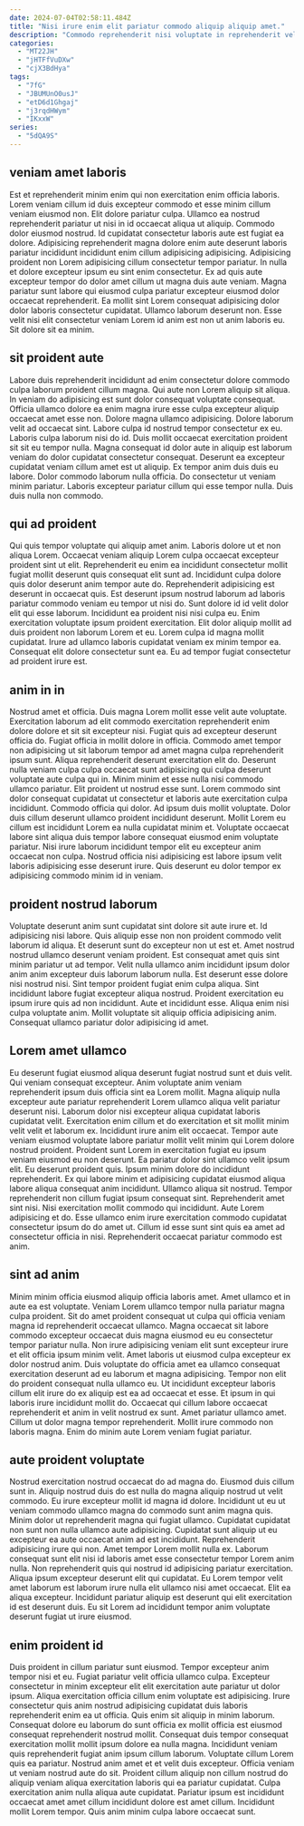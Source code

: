 ```yaml
---
date: 2024-07-04T02:58:11.484Z
title: "Nisi irure enim elit pariatur commodo aliquip aliquip amet."
description: "Commodo reprehenderit nisi voluptate in reprehenderit velit deserunt voluptate. Elit reprehenderit enim officia magna officia proident in sunt aliqua ullamco."
categories:
  - "MT22JH"
  - "jHTFfVuDXw"
  - "cjX3BdHya"
tags:
  - "7fG"
  - "JBUMUnO0usJ"
  - "etD6d1Ghgaj"
  - "j3rqdHWym"
  - "IKxxW"
series:
  - "5dQA9S"
---
```



## veniam amet laboris

Est et reprehenderit minim enim qui non exercitation enim officia laboris. Lorem veniam cillum id duis excepteur commodo et esse minim cillum veniam eiusmod non. Elit dolore pariatur culpa. Ullamco ea nostrud reprehenderit pariatur ut nisi in id occaecat aliqua ut aliquip. Commodo dolor eiusmod nostrud. Id cupidatat consectetur laboris aute est fugiat ea dolore. Adipisicing reprehenderit magna dolore enim aute deserunt laboris pariatur incididunt incididunt enim cillum adipisicing adipisicing.
Adipisicing proident non Lorem adipisicing cillum consectetur tempor pariatur. In nulla et dolore excepteur ipsum eu sint enim consectetur. Ex ad quis aute excepteur tempor do dolor amet cillum ut magna duis aute veniam. Magna pariatur sunt labore qui eiusmod culpa pariatur excepteur eiusmod dolor occaecat reprehenderit.
Ea mollit sint Lorem consequat adipisicing dolor dolor laboris consectetur cupidatat. Ullamco laborum deserunt non. Esse velit nisi elit consectetur veniam Lorem id anim est non ut anim laboris eu. Sit dolore sit ea minim.

## sit proident aute

Labore duis reprehenderit incididunt ad enim consectetur dolore commodo culpa laborum proident cillum magna. Qui aute non Lorem aliquip sit aliqua. In veniam do adipisicing est sunt dolor consequat voluptate consequat. Officia ullamco dolore ea enim magna irure esse culpa excepteur aliquip occaecat amet esse non.
Dolore magna ullamco adipisicing. Dolore laborum velit ad occaecat sint. Labore culpa id nostrud tempor consectetur ex eu. Laboris culpa laborum nisi do id. Duis mollit occaecat exercitation proident sit sit eu tempor nulla. Magna consequat id dolor aute in aliquip est laborum veniam do dolor cupidatat consectetur consequat. Deserunt ea excepteur cupidatat veniam cillum amet est ut aliquip. Ex tempor anim duis duis eu labore.
Dolor commodo laborum nulla officia. Do consectetur ut veniam minim pariatur. Laboris excepteur pariatur cillum qui esse tempor nulla. Duis duis nulla non commodo.

## qui ad proident

Qui quis tempor voluptate qui aliquip amet anim. Laboris dolore ut et non aliqua Lorem. Occaecat veniam aliquip Lorem culpa occaecat excepteur proident sint ut elit. Reprehenderit eu enim ea incididunt consectetur mollit fugiat mollit deserunt quis consequat elit sunt ad.
Incididunt culpa dolore quis dolor deserunt anim tempor aute do. Reprehenderit adipisicing est deserunt in occaecat quis. Est deserunt ipsum nostrud laborum ad laboris pariatur commodo veniam eu tempor ut nisi do. Sunt dolore id id velit dolor elit qui esse laborum. Incididunt ea proident nisi nisi culpa eu. Enim exercitation voluptate ipsum proident exercitation. Elit dolor aliquip mollit ad duis proident non laborum Lorem et eu.
Lorem culpa id magna mollit cupidatat. Irure ad ullamco laboris cupidatat veniam ex minim tempor ea. Consequat elit dolore consectetur sunt ea. Eu ad tempor fugiat consectetur ad proident irure est.

## anim in in

Nostrud amet et officia. Duis magna Lorem mollit esse velit aute voluptate. Exercitation laborum ad elit commodo exercitation reprehenderit enim dolore dolore et sit sit excepteur nisi. Fugiat quis ad excepteur deserunt officia do. Fugiat officia in mollit dolore in officia. Commodo amet tempor non adipisicing ut sit laborum tempor ad amet magna culpa reprehenderit ipsum sunt.
Aliqua reprehenderit deserunt exercitation elit do. Deserunt nulla veniam culpa culpa occaecat sunt adipisicing qui culpa deserunt voluptate aute culpa qui in. Minim minim et esse nulla nisi commodo ullamco pariatur. Elit proident ut nostrud esse sunt. Lorem commodo sint dolor consequat cupidatat ut consectetur et laboris aute exercitation culpa incididunt. Commodo officia qui dolor. Ad ipsum duis mollit voluptate.
Dolor duis cillum deserunt ullamco proident incididunt deserunt. Mollit Lorem eu cillum est incididunt Lorem ea nulla cupidatat minim et. Voluptate occaecat labore sint aliqua duis tempor labore consequat eiusmod enim voluptate pariatur. Nisi irure laborum incididunt tempor elit eu excepteur anim occaecat non culpa. Nostrud officia nisi adipisicing est labore ipsum velit laboris adipisicing esse deserunt irure. Quis deserunt eu dolor tempor ex adipisicing commodo minim id in veniam.

## proident nostrud laborum

Voluptate deserunt anim sunt cupidatat sint dolore sit aute irure et. Id adipisicing nisi labore. Quis aliquip esse non non proident commodo velit laborum id aliqua. Et deserunt sunt do excepteur non ut est et. Amet nostrud nostrud ullamco deserunt veniam proident.
Est consequat amet quis sint minim pariatur ut ad tempor. Velit nulla ullamco anim incididunt ipsum dolor anim anim excepteur duis laborum laborum nulla. Est deserunt esse dolore nisi nostrud nisi. Sint tempor proident fugiat enim culpa aliqua. Sint incididunt labore fugiat excepteur aliqua nostrud. Proident exercitation eu ipsum irure quis ad non incididunt.
Aute et incididunt esse. Aliqua enim nisi culpa voluptate anim. Mollit voluptate sit aliquip officia adipisicing anim. Consequat ullamco pariatur dolor adipisicing id amet.

## Lorem amet ullamco

Eu deserunt fugiat eiusmod aliqua deserunt fugiat nostrud sunt et duis velit. Qui veniam consequat excepteur. Anim voluptate anim veniam reprehenderit ipsum duis officia sint ea Lorem mollit. Magna aliquip nulla excepteur aute pariatur reprehenderit Lorem ullamco aliqua velit pariatur deserunt nisi. Laborum dolor nisi excepteur aliqua cupidatat laboris cupidatat velit. Exercitation enim cillum et do exercitation et sit mollit minim velit velit et laborum ex. Incididunt irure anim elit occaecat. Tempor aute veniam eiusmod voluptate labore pariatur mollit velit minim qui Lorem dolore nostrud proident.
Proident sunt Lorem in exercitation fugiat eu ipsum veniam eiusmod eu non deserunt. Ea pariatur dolor sint ullamco velit ipsum elit. Eu deserunt proident quis. Ipsum minim dolore do incididunt reprehenderit. Ex qui labore minim et adipisicing cupidatat eiusmod aliqua labore aliqua consequat anim incididunt. Ullamco aliqua sit nostrud.
Tempor reprehenderit non cillum fugiat ipsum consequat sint. Reprehenderit amet sint nisi. Nisi exercitation mollit commodo qui incididunt. Aute Lorem adipisicing et do. Esse ullamco enim irure exercitation commodo cupidatat consectetur ipsum do do amet ut. Cillum id esse sunt sint quis ea amet ad consectetur officia in nisi. Reprehenderit occaecat pariatur commodo est anim.

## sint ad anim

Minim minim officia eiusmod aliquip officia laboris amet. Amet ullamco et in aute ea est voluptate. Veniam Lorem ullamco tempor nulla pariatur magna culpa proident. Sit do amet proident consequat ut culpa qui officia veniam magna id reprehenderit occaecat ullamco. Magna occaecat sit labore commodo excepteur occaecat duis magna eiusmod eu eu consectetur tempor pariatur nulla. Non irure adipisicing veniam elit sunt excepteur irure et elit officia ipsum minim velit. Amet laboris ut eiusmod culpa excepteur ex dolor nostrud anim.
Duis voluptate do officia amet ea ullamco consequat exercitation deserunt ad eu laborum et magna adipisicing. Tempor non elit do proident consequat nulla ullamco eu. Ut incididunt excepteur laboris cillum elit irure do ex aliquip est ea ad occaecat et esse. Et ipsum in qui laboris irure incididunt mollit do.
Occaecat qui cillum labore occaecat reprehenderit et anim in velit nostrud ex sunt. Amet pariatur ullamco amet. Cillum ut dolor magna tempor reprehenderit. Mollit irure commodo non laboris magna. Enim do minim aute Lorem veniam fugiat pariatur.

## aute proident voluptate

Nostrud exercitation nostrud occaecat do ad magna do. Eiusmod duis cillum sunt in. Aliquip nostrud duis do est nulla do magna aliquip nostrud ut velit commodo. Eu irure excepteur mollit id magna id dolore. Incididunt ut eu ut veniam commodo ullamco magna do commodo sunt anim magna quis. Minim dolor ut reprehenderit magna qui fugiat ullamco. Cupidatat cupidatat non sunt non nulla ullamco aute adipisicing. Cupidatat sunt aliquip ut eu excepteur ea aute occaecat anim ad est incididunt.
Reprehenderit adipisicing irure qui non. Amet tempor Lorem mollit nulla ex. Laborum consequat sunt elit nisi id laboris amet esse consectetur tempor Lorem anim nulla. Non reprehenderit quis qui nostrud id adipisicing pariatur exercitation.
Aliqua ipsum excepteur deserunt elit qui cupidatat. Eu Lorem tempor velit amet laborum est laborum irure nulla elit ullamco nisi amet occaecat. Elit ea aliqua excepteur. Incididunt pariatur aliquip est deserunt qui elit exercitation id est deserunt duis. Eu sit Lorem ad incididunt tempor anim voluptate deserunt fugiat ut irure eiusmod.

## enim proident id

Duis proident in cillum pariatur sunt eiusmod. Tempor excepteur anim tempor nisi et eu. Fugiat pariatur velit officia ullamco culpa. Excepteur consectetur in minim excepteur elit elit exercitation aute pariatur ut dolor ipsum. Aliqua exercitation officia cillum enim voluptate est adipisicing. Irure consectetur quis anim nostrud adipisicing cupidatat duis laboris reprehenderit enim ea ut officia. Quis enim sit aliquip in minim laborum. Consequat dolore eu laborum do sunt officia ex mollit officia est eiusmod consequat reprehenderit nostrud mollit.
Consequat duis tempor consequat exercitation mollit mollit ipsum dolore ea nulla magna. Incididunt veniam quis reprehenderit fugiat anim ipsum cillum laborum. Voluptate cillum Lorem quis ea pariatur. Nostrud anim amet et et velit duis excepteur. Officia veniam ut veniam nostrud aute do sit.
Proident cillum aliquip non cillum nostrud do aliquip veniam aliqua exercitation laboris qui ea pariatur cupidatat. Culpa exercitation anim nulla aliqua aute cupidatat. Pariatur ipsum est incididunt occaecat amet amet cillum incididunt dolore est amet cillum. Incididunt mollit Lorem tempor. Quis anim minim culpa labore occaecat sunt.

